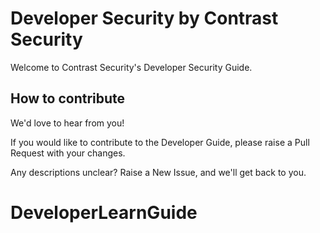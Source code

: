 # Developer Security by Contrast Security

Welcome to Contrast Security's Developer Security Guide.


## How to contribute

We'd love to hear from you!  

If you would like to contribute to the Developer Guide, please raise a Pull Request with your changes. 

Any descriptions unclear? Raise a New Issue, and we'll get back to you. 



# DeveloperLearnGuide
